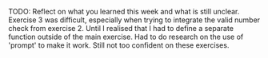 TODO: Reflect on what you learned this week and what is still unclear.
Exercise 3 was difficult, especially when trying to integrate the valid number check from exercise 2. Until 
I realised that I had to define a separate function outside of the main exercise. Had to do research on the use of 'prompt' to make it work. Still not too confident on these exercises.